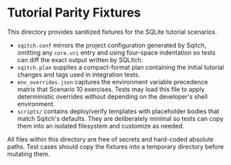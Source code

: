 # Tutorial Parity Fixtures

This directory provides sanitized fixtures for the SQLite tutorial scenarios.

* `sqitch.conf` mirrors the project configuration generated by Sqitch, omitting any
  `core.uri` entry and using four-space indentation so tests can diff the exact
  output written by SQLitch.
* `sqitch.plan` supplies a compact-format plan containing the initial tutorial
  changes and tags used in integration tests.
* `env_overrides.json` captures the environment variable precedence matrix that
  Scenario 10 exercises. Tests may load this file to apply deterministic
  overrides without depending on the developer's shell environment.
* `scripts/` contains deploy/verify templates with placeholder bodies that match
  Sqitch's defaults. They are deliberately minimal so tests can copy them into an
  isolated filesystem and customize as needed.

All files within this directory are free of secrets and hard-coded absolute
paths. Test cases should copy the fixtures into a temporary directory before
mutating them.
